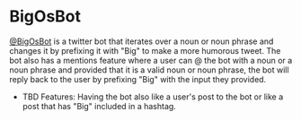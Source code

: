 # BigOsBot

[@BigOsBot]() is a twitter bot that iterates over a noun or noun phrase and changes it by prefixing it with "Big" to make a more humorous tweet. The bot also has a mentions feature where a user can @ the bot with a noun or a noun phrase and provided that it is a valid noun or noun phrase, the bot will reply back to the user by prefixing "Big" with the input they provided.

- TBD Features: Having the bot also like a user's post to the bot or like a post that has "Big" included in a hashtag.